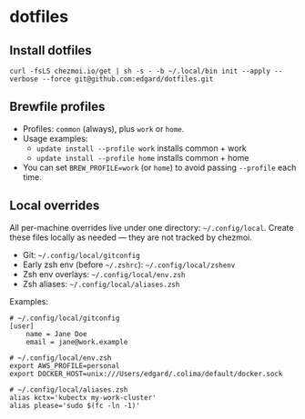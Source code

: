 # dotfiles

## Install dotfiles

    curl -fsLS chezmoi.io/get | sh -s - -b ~/.local/bin init --apply --verbose --force git@github.com:edgard/dotfiles.git

## Brewfile profiles

- Profiles: `common` (always), plus `work` or `home`.
- Usage examples:
  - `update install --profile work` installs common + work
  - `update install --profile home` installs common + home
- You can set `BREW_PROFILE=work` (or `home`) to avoid passing `--profile` each time.

## Local overrides

All per-machine overrides live under one directory: `~/.config/local`. Create these files locally as needed — they are not tracked by chezmoi.

- Git: `~/.config/local/gitconfig`
- Early zsh env (before `~/.zshrc`): `~/.config/local/zshenv`
- Zsh env overlays: `~/.config/local/env.zsh`
- Zsh aliases: `~/.config/local/aliases.zsh`

Examples:

```
# ~/.config/local/gitconfig
[user]
    name = Jane Doe
    email = jane@work.example
```

```
# ~/.config/local/env.zsh
export AWS_PROFILE=personal
export DOCKER_HOST=unix:///Users/edgard/.colima/default/docker.sock
```

```
# ~/.config/local/aliases.zsh
alias kctx='kubectx my-work-cluster'
alias please='sudo $(fc -ln -1)'
```
